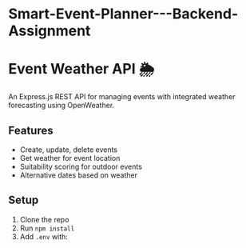 # Smart-Event-Planner---Backend-Assignment
# Event Weather API 🌦️

An Express.js REST API for managing events with integrated weather forecasting using OpenWeather.

## Features
- Create, update, delete events
- Get weather for event location
- Suitability scoring for outdoor events
- Alternative dates based on weather

## Setup

1. Clone the repo
2. Run `npm install`
3. Add `.env` with:
